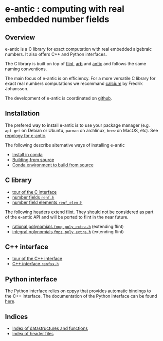# e-antic : computing with real embedded number fields

## Overview

e-antic is a C library for exact computation with real embedded algebraic
numbers. It also offers C++ and Python interfaces.

The C library is built on top of [flint](flintlib.org/),
[arb](https://fredrikj.net/arb/) and [antic](https://github.com/wbhart/antic)
and follows the same naming conventions.

The main focus of e-antic is on efficiency. For a more versatile C
library for exact real numbers computations we recommand
[calcium](https://fredrikj.net/calcium/) by Fredrik Johansson.

The development of e-antic is coordinated on [github](https://github.com/flatsurf/e-antic).

## Installation

The prefered way to install e-antic is to use your package manager (e.g.
`apt-get` on Debian or Ubuntu, `pacman` on archlinux, `brew` on MacOS, etc).
See [repology for e-antic](https://repology.org/project/e-antic/packages).

The following describe alternative ways of installing e-antic

* [Install in conda](install_in_conda.md)
* [Building from source](build.md)
* [Conda environment to build from source](build_in_conda.md)

## C library

* [tour of the C interface](overview_c)
* [number fields `renf.h`](doc_renf_h)
* [number field elements `renf_elem.h`](doc_renf_elem_h)

The following headers extend [flint](http://flintlib.org/). They should not
be considered as part of the e-antic API and will be ported to flint in the
near future.

* [rational polynomials `fmpq_poly_extra.h`](libeantic/doc_fmpq_poly_extra) (extending flint)
* [integral polynomials `fmpz_poly_extra.h`](libeantic/doc_fmpz_poly_extra) (extending flint)

## C++ interface

* [tour of the C++ interface](overview_cxx.md)
* [C++ interface `renfxx.h`](doc_renfxx_h)

## Python interface

The Python interface relies on [cppyy](https://cppyy.readthedocs.io/en/latest/)
that provides automatic bindings to the C++ interface. The documentation of the
Python interface can be found [here](pyeantic/html/index.html).

## Indices

* [Index of datastructures and functions](libeantic/standardese_entities)
* [Index of header files](libeantic/standardese_files)
